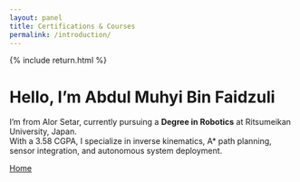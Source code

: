 ```yaml
---
layout: panel
title: Certifications & Courses
permalink: /introduction/
---
```


{% include return.html %}

# Hello, I’m Abdul Muhyi Bin Faidzuli

I’m from Alor Setar, currently pursuing a **Degree in Robotics** at Ritsumeikan University, Japan.  
With a 3.58 CGPA, I specialize in inverse kinematics, A* path planning, sensor integration, and autonomous system deployment. 

<footer class="project-footer">
  <a href="/" class="btn btn-home">Home</a>
</footer>

